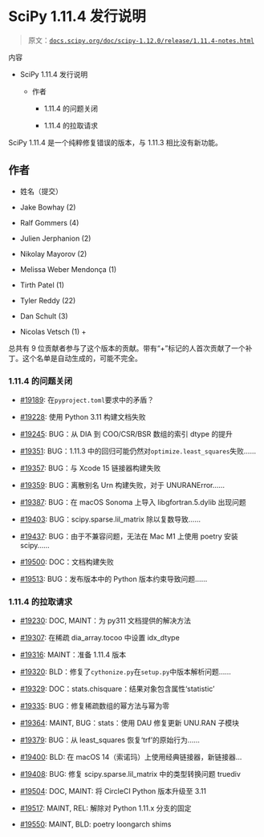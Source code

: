 # SciPy 1.11.4 发行说明

> 原文：[`docs.scipy.org/doc/scipy-1.12.0/release/1.11.4-notes.html`](https://docs.scipy.org/doc/scipy-1.12.0/release/1.11.4-notes.html)

内容

+   SciPy 1.11.4 发行说明

    +   作者

        +   1.11.4 的问题关闭

        +   1.11.4 的拉取请求

SciPy 1.11.4 是一个纯粹修复错误的版本，与 1.11.3 相比没有新功能。

## 作者

+   姓名（提交）

+   Jake Bowhay (2)

+   Ralf Gommers (4)

+   Julien Jerphanion (2)

+   Nikolay Mayorov (2)

+   Melissa Weber Mendonça (1)

+   Tirth Patel (1)

+   Tyler Reddy (22)

+   Dan Schult (3)

+   Nicolas Vetsch (1) +

总共有 9 位贡献者参与了这个版本的贡献。带有“+”标记的人首次贡献了一个补丁。这个名单是自动生成的，可能不完全。

### 1.11.4 的问题关闭

+   [#19189](https://github.com/scipy/scipy/issues/19189): 在`pyproject.toml`要求中的矛盾？

+   [#19228](https://github.com/scipy/scipy/issues/19228): 使用 Python 3.11 构建文档失败

+   [#19245](https://github.com/scipy/scipy/issues/19245): BUG：从 DIA 到 COO/CSR/BSR 数组的索引 dtype 的提升

+   [#19351](https://github.com/scipy/scipy/issues/19351): BUG：1.11.3 中的回归可能仍然对`optimize.least_squares`失败……

+   [#19357](https://github.com/scipy/scipy/issues/19357): BUG：与 Xcode 15 链接器构建失败

+   [#19359](https://github.com/scipy/scipy/issues/19359): BUG：离散别名 Urn 构建失败，对于 UNURANError……

+   [#19387](https://github.com/scipy/scipy/issues/19387): BUG：在 macOS Sonoma 上导入 libgfortran.5.dylib 出现问题

+   [#19403](https://github.com/scipy/scipy/issues/19403): BUG：scipy.sparse.lil_matrix 除以复数导致……

+   [#19437](https://github.com/scipy/scipy/issues/19437): BUG：由于不兼容问题，无法在 Mac M1 上使用 poetry 安装 scipy……

+   [#19500](https://github.com/scipy/scipy/issues/19500): DOC：文档构建失败

+   [#19513](https://github.com/scipy/scipy/issues/19513): BUG：发布版本中的 Python 版本约束导致问题……

### 1.11.4 的拉取请求

+   [#19230](https://github.com/scipy/scipy/pull/19230): DOC, MAINT：为 py311 文档提供的解决方法

+   [#19307](https://github.com/scipy/scipy/pull/19307): 在稀疏 dia_array.tocoo 中设置 idx_dtype

+   [#19316](https://github.com/scipy/scipy/pull/19316): MAINT：准备 1.11.4 版本

+   [#19320](https://github.com/scipy/scipy/pull/19320): BLD：修复了`cythonize.py`在`setup.py`中版本解析问题……

+   [#19329](https://github.com/scipy/scipy/pull/19329): DOC：stats.chisquare：结果对象包含属性‘statistic’

+   [#19335](https://github.com/scipy/scipy/pull/19335): BUG：修复稀疏数组的幂方法与幂为零

+   [#19364](https://github.com/scipy/scipy/pull/19364): MAINT, BUG：stats：使用 DAU 修复更新 UNU.RAN 子模块

+   [#19379](https://github.com/scipy/scipy/pull/19379): BUG：从 least_squares 恢复‘trf’的原始行为……

+   [#19400](https://github.com/scipy/scipy/pull/19400): BLD: 在 macOS 14（索诺玛）上使用经典链接器，新链接器…

+   [#19408](https://github.com/scipy/scipy/pull/19408): BUG: 修复 scipy.sparse.lil_matrix 中的类型转换问题 truediv

+   [#19504](https://github.com/scipy/scipy/pull/19504): DOC, MAINT: 将 CircleCI Python 版本升级至 3.11

+   [#19517](https://github.com/scipy/scipy/pull/19517): MAINT, REL: 解除对 Python 1.11.x 分支的固定

+   [#19550](https://github.com/scipy/scipy/pull/19550): MAINT, BLD: poetry loongarch shims
